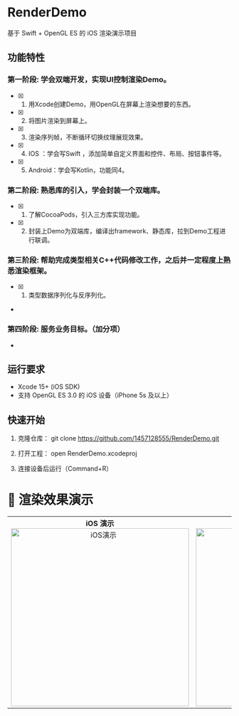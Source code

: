 # RenderDemo

基于 Swift + OpenGL ES 的 iOS 渲染演示项目

## 功能特性

### 第一阶段: 学会双端开发，实现UI控制渲染Demo。
- [x] 1. 用Xcode创建Demo，用OpenGL在屏幕上渲染想要的东西。
- [x] 2. 将图片渲染到屏幕上。
- [x] 3. 渲染序列帧，不断循环切换纹理展现效果。
- [x] 4. IOS    ：学会写Swift ，添加简单自定义界面和控件、布局、按钮事件等。
- [x] 5. Android：学会写Kotlin，功能同4。

### 第二阶段: 熟悉库的引入，学会封装一个双端库。
- [x] 1. 了解CocoaPods，引入三方库实现功能。
- [x] 2. 封装上Demo为双端库，编译出framework、静态库，拉到Demo工程进行联调。

### 第三阶段: 帮助完成类型相关C++代码修改工作，之后并一定程度上熟悉渲染框架。
- [x] 1. 类型数据序列化与反序列化。
- 

### 第四阶段: 服务业务目标。（加分项）
- 


## 运行要求
- Xcode 15+ (iOS SDK)
- 支持 OpenGL ES 3.0 的 iOS 设备（iPhone 5s 及以上）

## 快速开始
1. 克隆仓库：
   git clone https://github.com/1457128555/RenderDemo.git

2. 打开工程：
    open RenderDemo.xcodeproj

3. 连接设备后运行（Command+R）

# 🎥 渲染效果演示

<table>
  <tr>
    <td align="center">
      <b>iOS 演示</b><br>
      <img src="Docs/Screenshots/IOSRenderDemo.gif" alt="iOS演示" height="400">
    </td>
    <td align="center">
      <b>Android 演示</b><br>
      <img src="Docs/Screenshots/AndroidRenderDemo.gif" alt="Android演示" height="400">
    </td>
  </tr>
</table>